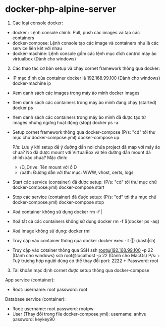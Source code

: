 # docker-php-alpine-server
1. Các loại console docker:
- docker : Lệnh console chính. Pull, push các images và tạo các containers
- docker-compose: Lệnh console tạo các image và containers như là các service liên kết với nhau
- docker-machine: Lệnh console gồm các lệnh mục đích control máy ảo virtualbox (Dành cho windows)

2. Các thao tác cơ bản setup và chạy cornet framework thông qua docker:

- IP mạc định của container docker là 192.168.99.100 (Dành cho windows)
    docker-machine ip

- Xem danh sách các images trong máy ảo mình
    docker images

- Xem danh sách các containers trong máy ảo mình đang chạy (started)
    docker ps

- Xem danh sách các containers trong máy ảo mình đã được tạo từ images nhưng ngừng hoạt động (stop)
    docker ps -a

- Setup cornet framework thông qua docker-compose (P/s: "cd" tới thư mục chứ docker-compose.yml)
    docker-compose up

    P/s: Lưu ý khi setup để ý đường dẫn nơi chứa project đã map với máy ảo chưa? Nó đã được mount với VirtualBox và tên đường dẫn mount đã chính xác chưa? Mặc đinh:
    + /D_Drive: Tên mount với ổ D
    + /path: Đường dẫn với thư mục: WWW, vhost, certs, logs

- Start các service (container) đã được setup: (P/s: "cd" tới thư mục chứ docker-compose.yml)
    docker-compose start

- Stop các service (container) đã được setup: (P/s: "cd" tới thư mục chứ docker-compose.yml)
    docker-compose stop

- Xoá container không sử dụng
    docker rm -f <docker-id>|<docker-name>

- Xoá tất cả các containers không sử dụng
    docker rm -f $(docker ps -aq)

- Xoá image không sử dụng:
    docker rmi <image-name>

- Truy cập vào container thông qua docker
    docker exec -it (<docker-id>|<docker-name>) (bash|sh)

- Truy cập vào cotainer thông qua SSH
    ssh root@192.168.99.100 -p 22 (Dành cho windows)
    ssh root@localhost -p 22 (Dành cho MacOs)
    P/s:
        + Tuỳ trường hợp người dùng có thể thay đổi port: 2222
        + Password: root


3. Tài khoản mạc định cornet được setup thông qua docker-compose

App service (container):
- Root:
    username: root
    password: root

Database service (container):
- Root:
    username: root
    password: rootpw
- User (Thay đổi trong file docker-compose.yml):
    username: anhvu
    password: keykey90